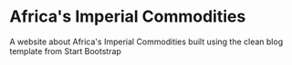 # Africa's Imperial Commodities
A website about Africa's Imperial Commodities built using the clean blog template from Start Bootstrap
